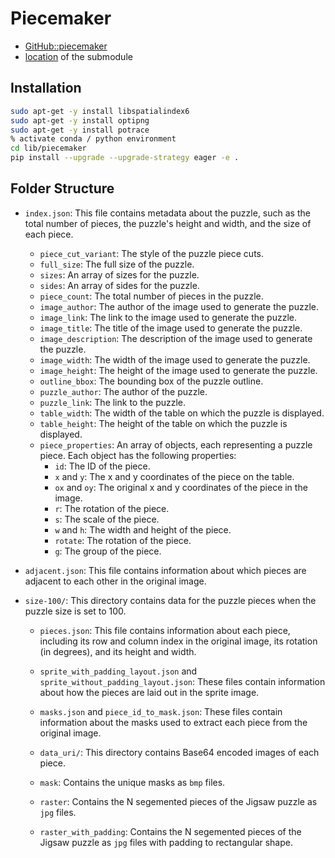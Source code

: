 # Piecemaker
- [GitHub::piecemaker](https://github.com/jkenlooper/piecemaker/tree/main?tab=readme-ov-file)
- [location](lib/piecemaker) of the submodule

## Installation
```bash
sudo apt-get -y install libspatialindex6
sudo apt-get -y install optipng
sudo apt-get -y install potrace
% activate conda / python environment
cd lib/piecemaker
pip install --upgrade --upgrade-strategy eager -e .
```

## Folder Structure

- `index.json`: This file contains metadata about the puzzle, such as the total number of pieces, the puzzle's height and width, and the size of each piece.
    - `piece_cut_variant`: The style of the puzzle piece cuts.
    - `full_size`: The full size of the puzzle.
    - `sizes`: An array of sizes for the puzzle.
    - `sides`: An array of sides for the puzzle.
    - `piece_count`: The total number of pieces in the puzzle.
    - `image_author`: The author of the image used to generate the puzzle.
    - `image_link`: The link to the image used to generate the puzzle.
    - `image_title`: The title of the image used to generate the puzzle.
    - `image_description`: The description of the image used to generate the puzzle.
    - `image_width`: The width of the image used to generate the puzzle.
    - `image_height`: The height of the image used to generate the puzzle.
    - `outline_bbox`: The bounding box of the puzzle outline.
    - `puzzle_author`: The author of the puzzle.
    - `puzzle_link`: The link to the puzzle.
    - `table_width`: The width of the table on which the puzzle is displayed.
    - `table_height`: The height of the table on which the puzzle is displayed.
    - `piece_properties`: An array of objects, each representing a puzzle piece. Each object has the following properties:
        - `id`: The ID of the piece.
        - `x` and `y`: The x and y coordinates of the piece on the table.
        - `ox` and `oy`: The original x and y coordinates of the piece in the image.
        - `r`: The rotation of the piece.
        - `s`: The scale of the piece.
        - `w` and `h`: The width and height of the piece.
        - `rotate`: The rotation of the piece.
        - `g`: The group of the piece.

- `adjacent.json`: This file contains information about which pieces are adjacent to each other in the original image.

- `size-100/`: This directory contains data for the puzzle pieces when the puzzle size is set to 100.

    - `pieces.json`: This file contains information about each piece, including its row and column index in the original image, its rotation (in degrees), and its height and width.

    - `sprite_with_padding_layout.json` and `sprite_without_padding_layout.json`: These files contain information about how the pieces are laid out in the sprite image.

    - `masks.json` and `piece_id_to_mask.json`: These files contain information about the masks used to extract each piece from the original image.

    - `data_uri/`: This directory contains Base64 encoded images of each piece.

    - `mask`: Contains the unique masks as `bmp` files.

    - `raster`: Contains the N segemented pieces of the Jigsaw puzzle as `jpg` files.

    - `raster_with_padding`: Contains the N segemented pieces of the Jigsaw puzzle as `jpg` files with padding to rectangular shape.
